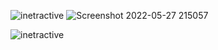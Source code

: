 ![inetractive](https://user-images.githubusercontent.com/42586445/170787320-9f6ce401-a649-4d52-ad05-740b9890afd7.jpg)
![Screenshot 2022-05-27 215057](https://user-images.githubusercontent.com/42586445/170788005-2cfd2236-8eee-480d-a131-234c681e06d6.jpg)

![inetractive](https://user-images.githubusercontent.com/42586445/170787320-9f6ce401-a649-4d52-ad05-740b9890afd7.jpg)
